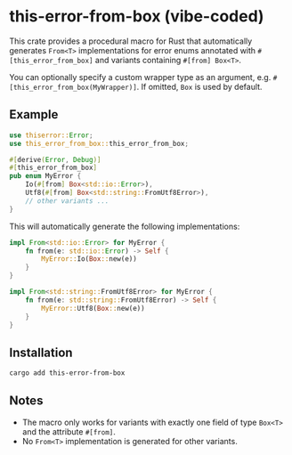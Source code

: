 # this-error-from-box (vibe-coded)

This crate provides a procedural macro for Rust that automatically generates `From<T>` implementations for error enums annotated with `#[this_error_from_box]` and variants containing `#[from] Box<T>`.

You can optionally specify a custom wrapper type as an argument, e.g. `#[this_error_from_box(MyWrapper)]`. If omitted, `Box` is used by default.

## Example

```rust
use thiserror::Error;
use this_error_from_box::this_error_from_box;

#[derive(Error, Debug)]
#[this_error_from_box]
pub enum MyError {
    Io(#[from] Box<std::io::Error>),
    Utf8(#[from] Box<std::string::FromUtf8Error>),
    // other variants ...
}
```

This will automatically generate the following implementations:

```rust
impl From<std::io::Error> for MyError {
    fn from(e: std::io::Error) -> Self {
        MyError::Io(Box::new(e))
    }
}

impl From<std::string::FromUtf8Error> for MyError {
    fn from(e: std::string::FromUtf8Error) -> Self {
        MyError::Utf8(Box::new(e))
    }
}
```

## Installation

```bash
cargo add this-error-from-box
```

## Notes
- The macro only works for variants with exactly one field of type `Box<T>` and the attribute `#[from]`.
- No `From<T>` implementation is generated for other variants.
